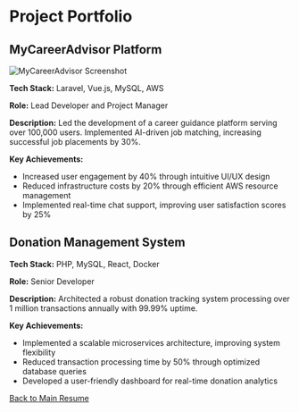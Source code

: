 # Project Portfolio

## MyCareerAdvisor Platform

![MyCareerAdvisor Screenshot](assets/images/mycareeradvisor-screenshot.png)

**Tech Stack:** Laravel, Vue.js, MySQL, AWS

**Role:** Lead Developer and Project Manager

**Description:** Led the development of a career guidance platform serving over 100,000 users. Implemented AI-driven job matching, increasing successful job placements by 30%.

**Key Achievements:**
- Increased user engagement by 40% through intuitive UI/UX design
- Reduced infrastructure costs by 20% through efficient AWS resource management
- Implemented real-time chat support, improving user satisfaction scores by 25%

## Donation Management System

**Tech Stack:** PHP, MySQL, React, Docker

**Role:** Senior Developer

**Description:** Architected a robust donation tracking system processing over 1 million transactions annually with 99.99% uptime.

**Key Achievements:**
- Implemented a scalable microservices architecture, improving system flexibility
- Reduced transaction processing time by 50% through optimized database queries
- Developed a user-friendly dashboard for real-time donation analytics

[Back to Main Resume](README.md)
